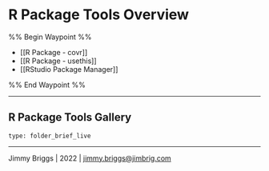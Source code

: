 # R Package Tools Overview

%% Begin Waypoint %%
- [[R Package - covr]]
- [[R Package - usethis]]
- [[RStudio Package Manager]]

%% End Waypoint %%

---

## R Package Tools Gallery

````ccard
type: folder_brief_live
````

---

Jimmy Briggs | 2022 | <jimmy.briggs@jimbrig.com>
